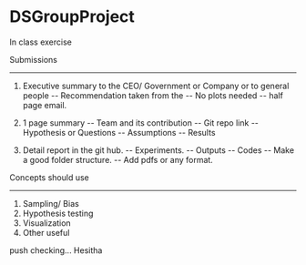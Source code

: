 # DSGroupProject
In class exercise

Submissions
*************
01) Executive summary to the CEO/ Government or Company or to general people
		-- Recommendation taken from the 
		-- No plots needed
		-- half page email.
		
02) 1 page summary
		-- Team and its contribution
		-- Git repo link
		-- Hypothesis or Questions
		-- Assumptions
		-- Results
		
03) Detail report in the git hub.
		-- Experiments.
		-- Outputs
		-- Codes
		-- Make a good folder structure.
		-- Add pdfs or any format.
		
		
Concepts should use
*******************
01) Sampling/ Bias
02) Hypothesis testing
03) Visualization
03) Other useful


push checking... Hesitha